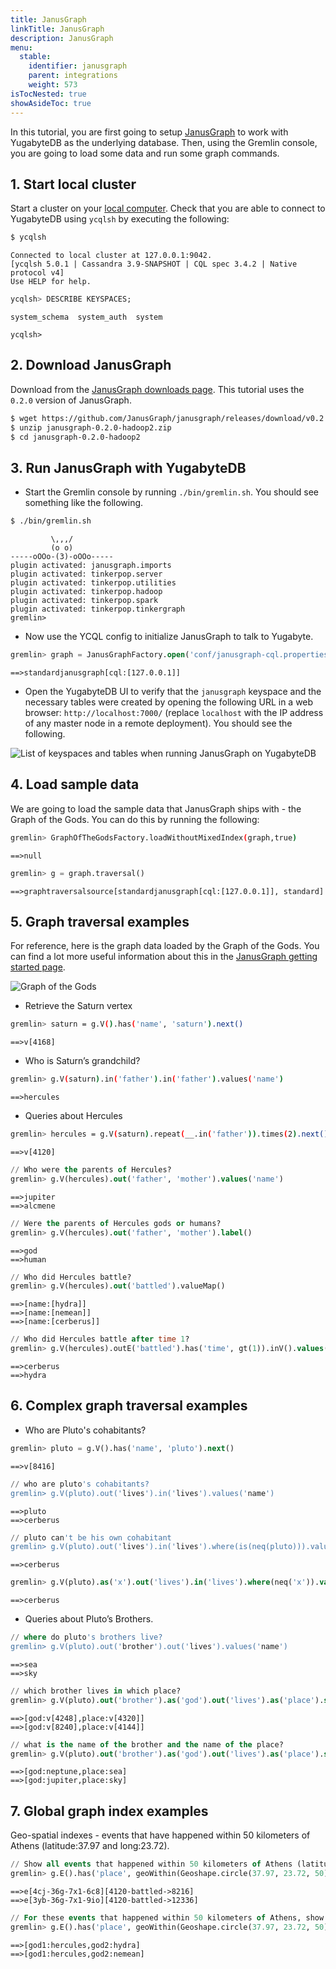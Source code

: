 ```yaml
---
title: JanusGraph
linkTitle: JanusGraph
description: JanusGraph
menu:
  stable:
    identifier: janusgraph
    parent: integrations
    weight: 573
isTocNested: true
showAsideToc: true
---
```


In this tutorial, you are first going to setup [JanusGraph](https://janusgraph.org/) to work with YugabyteDB as the underlying database. Then, using the Gremlin console, you are going to load some data and run some graph commands.

## 1. Start local cluster

Start a cluster on your [local computer](../../quick-start/install/). Check that you are able to connect to YugabyteDB using `ycqlsh` by executing the following:

```sh
$ ycqlsh
```

```output
Connected to local cluster at 127.0.0.1:9042.
[ycqlsh 5.0.1 | Cassandra 3.9-SNAPSHOT | CQL spec 3.4.2 | Native protocol v4]
Use HELP for help.
```

```sql
ycqlsh> DESCRIBE KEYSPACES;
```

```output
system_schema  system_auth  system

ycqlsh>
```

## 2. Download JanusGraph

Download from the [JanusGraph downloads page](https://github.com/JanusGraph/janusgraph/releases). This tutorial uses the `0.2.0` version of JanusGraph.

```sh
$ wget https://github.com/JanusGraph/janusgraph/releases/download/v0.2.0/janusgraph-0.2.0-hadoop2.zip
$ unzip janusgraph-0.2.0-hadoop2.zip
$ cd janusgraph-0.2.0-hadoop2
```

## 3. Run JanusGraph with YugabyteDB

- Start the Gremlin console by running `./bin/gremlin.sh`. You should see something like the following.

```sh
$ ./bin/gremlin.sh
```

```output
         \,,,/
         (o o)
-----oOOo-(3)-oOOo-----
plugin activated: janusgraph.imports
plugin activated: tinkerpop.server
plugin activated: tinkerpop.utilities
plugin activated: tinkerpop.hadoop
plugin activated: tinkerpop.spark
plugin activated: tinkerpop.tinkergraph
gremlin>
```

- Now use the YCQL config to initialize JanusGraph to talk to Yugabyte.

```sql
gremlin> graph = JanusGraphFactory.open('conf/janusgraph-cql.properties')
```

```output
==>standardjanusgraph[cql:[127.0.0.1]]
```

- Open the YugabyteDB UI to verify that the `janusgraph` keyspace and the necessary tables were created by opening the following URL in a web browser: `http://localhost:7000/` (replace `localhost` with the IP address of any master node in a remote deployment). You should see the following.

![List of keyspaces and tables when running JanusGraph on YugabyteDB](/images/develop/ecosystem-integrations/janusgraph/yb-janusgraph-tables.png)

## 4. Load sample data

We are going to load the sample data that JanusGraph ships with - the Graph of the Gods. You can do this by running the following:

```sh
gremlin> GraphOfTheGodsFactory.loadWithoutMixedIndex(graph,true)
```

```output
==>null
```

```sql
gremlin> g = graph.traversal()
```

```output
==>graphtraversalsource[standardjanusgraph[cql:[127.0.0.1]], standard]
```

## 5. Graph traversal examples

For reference, here is the graph data loaded by the Graph of the Gods. You can find a lot more useful information about this in the [JanusGraph getting started page](http://docs.janusgraph.org/latest/getting-started.html).

![Graph of the Gods](/images/develop/ecosystem-integrations/janusgraph/graph-of-the-gods-2.png)

- Retrieve the Saturn vertex

```sh
gremlin> saturn = g.V().has('name', 'saturn').next()
```

```output
==>v[4168]
```

- Who is Saturn’s grandchild?

```sh
gremlin> g.V(saturn).in('father').in('father').values('name')
```

```output
==>hercules
```

- Queries about Hercules

```sh
gremlin> hercules = g.V(saturn).repeat(__.in('father')).times(2).next()
```

```output
==>v[4120]
```

```sql
// Who were the parents of Hercules?
gremlin> g.V(hercules).out('father', 'mother').values('name')
```

```output
==>jupiter
==>alcmene
```

```sql
// Were the parents of Hercules gods or humans?
gremlin> g.V(hercules).out('father', 'mother').label()
```

```output
==>god
==>human
```

```sql
// Who did Hercules battle?
gremlin> g.V(hercules).out('battled').valueMap()
```

```output
==>[name:[hydra]]
==>[name:[nemean]]
==>[name:[cerberus]]
```

```sql
// Who did Hercules battle after time 1?
gremlin> g.V(hercules).outE('battled').has('time', gt(1)).inV().values('name')
```

```output
==>cerberus
==>hydra
```

## 6. Complex graph traversal examples

- Who are Pluto's cohabitants?

```sql
gremlin> pluto = g.V().has('name', 'pluto').next()
```

```output
==>v[8416]
```

```sql
// who are pluto's cohabitants?
gremlin> g.V(pluto).out('lives').in('lives').values('name')
```

```output
==>pluto
==>cerberus
```

```sql
// pluto can't be his own cohabitant
gremlin> g.V(pluto).out('lives').in('lives').where(is(neq(pluto))).values('name')
```

```output
==>cerberus
```

```sql
gremlin> g.V(pluto).as('x').out('lives').in('lives').where(neq('x')).values('name')
```

```output
==>cerberus
```

- Queries about Pluto’s Brothers.

```sql
// where do pluto's brothers live?
gremlin> g.V(pluto).out('brother').out('lives').values('name')
```

```output
==>sea
==>sky
```

```sql
// which brother lives in which place?
gremlin> g.V(pluto).out('brother').as('god').out('lives').as('place').select('god', 'place')
```

```output
==>[god:v[4248],place:v[4320]]
==>[god:v[8240],place:v[4144]]
```

```sql
// what is the name of the brother and the name of the place?
gremlin> g.V(pluto).out('brother').as('god').out('lives').as('place').select('god', 'place').by('name')
```

```output
==>[god:neptune,place:sea]
==>[god:jupiter,place:sky]
```

## 7. Global graph index examples

Geo-spatial indexes - events that have happened within 50 kilometers of Athens (latitude:37.97 and long:23.72).

```sql
// Show all events that happened within 50 kilometers of Athens (latitude:37.97 and long:23.72).
gremlin> g.E().has('place', geoWithin(Geoshape.circle(37.97, 23.72, 50)))
```

```output
==>e[4cj-36g-7x1-6c8][4120-battled->8216]
==>e[3yb-36g-7x1-9io][4120-battled->12336]
```

```sql
// For these events that happened within 50 kilometers of Athens, show who battled whom.
gremlin> g.E().has('place', geoWithin(Geoshape.circle(37.97, 23.72, 50))).as('source').inV().as('god2').select('source').outV().as('god1').select('god1', 'god2').by('name')
```

```output
==>[god1:hercules,god2:hydra]
==>[god1:hercules,god2:nemean]
```
